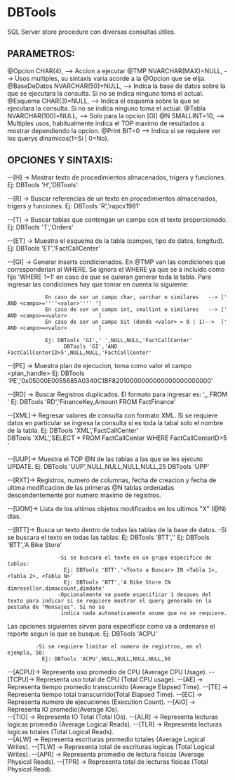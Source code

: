 DBTools
=======

SQL Server store procedure con diversas consultas útiles.

PARAMETROS:
-----------

@Opcion CHAR(4),				        --> Accion a ejecutar
@TMP NVARCHAR(MAX)=NULL,		    --> Usos multiples, su sintaxis varia acorde a la @Opcion que se elija.
@BaseDeDatos NVARCHAR(50)=NULL,	--> Indica la base de datos sobre la que se ejecutara la consulta. Si no se indica ninguno toma el actual. 
@Esquema CHAR(3)=NULL,	        --> Indica el esquema sobre la que se ejecutara la consulta. Si no se indica ninguno toma el actual.
@Tabla NVARCHAR(100)=NULL,	    --> Solo para la opcion [GI]
@N SMALLINT=10,	                --> Multiples usos, habitualmente indica el TOP maximo de resultados a mostrar dependiendo la opcion.
@Print BIT=0		                --> Indica si se requiere ver los querys dinamicos(1=Si | 0=No). 

OPCIONES Y SINTAXIS:
--------------------

--[H]	 ->	Mostrar texto de procedimientos almacenados, trigers y funciones. 
          Ej: DBTools 'H','DBTools'
          
--[R]	 ->	Buscar referencias de un texto en procedimientos almacenados, trigers y funciones. 
          Ej: DBTools 'R','rapcx1981'	 
          
--[T]  ->	Buscar tablas que contengan un campo con el texto proporcionado. 
          Ej: DBTools 'T','Orders'

--[ET] -> Muestra el esquema de la tabla (campos, tipo de datos, longitud). 
            Ej: DBTools 'ET','FactCallCenter'

--[GI] -> Generar inserts condicionados. En @TMP van las condiciones que corresponderian al WHERE. Se ignora el WHERE ya que se a incluido como fijo
			   'WHERE 1=1' en caso de que se quieran generar toda la tabla. Para ingresar las condiciones hay que tomar en cuenta lo siguiente:

			    En caso de ser un campo char, varchar o similares	-->	[' AND <campo>=''''<valor>'''' ']
			    En caso de ser un campo int, smallint o similares	-->	[' AND <campo>=<valor>			]
			    En caso de ser un campo bit (donde <valor> = 0 | 1)-->	[' AND <campo>=<valor>			]	
			    
			    Ej: DBTools 'GI',' ',NULL,NULL,'FactCallCenter'	
				      DBTools 'GI','AND FactCallCenterID>5',NULL,NULL,'FactCallCenter'		

--[PE] -> Muestra plan de ejecucion, toma como valor el campo <plan_handle> 
          Ej: DBTools 'PE','0x05000E0055685A0340C1BF82010000000000000000000000'

--[RD] -> Buscar Registros duplicados. El formato para ingresar es: '<campo1>,<campo2>,<campoN> FROM <tabla>' 
          Ej: DBTools 'RD','FinanceKey,Amount FROM FactFinance'

--[XML]-> Regresar valores de consulta con formato XML. Si se requiere datos en particular se ingresa la consulta si es toda la tabal solo el nombre de la tabla. 
			    Ej: DBTools 'XML','FactCallCenter'  
				      DBTools 'XML','SELECT * FROM FactCallCenter WHERE FactCallCenterID>5 ' 

--[UUP]-> Muestra el TOP @N de las tablas a las que se les ejecuto UPDATE. 
          Ej: DBTools 'UUP',NULL,NULL,NULL,NULL,25 
  				    DBTools 'UPP'

--[RXT]-> Registros, numero de columnas, fecha de creacion y fecha de ultima modificacion de las primeras @N tablas ordenadas descendentemente por numero maximo de registros.

--[UOM]-> Lista de los ultimos objetos modificados en los ultimos "X" (@N) dias.

--[BTT]-> Busca un texto dentro de todas las tablas de la base de datos. 
			    -Si se buscara el texto en todas las tablas:
					  Ej: DBTools 'BTT','<Texto a Buscar>'	Ej: DBTools 'BTT','A Bike Store'
						
					-Si se buscara el texto en un grupo especifico de tablas:
					  Ej: DBTools 'BTT','<Texto a Buscar> IN <Tabla 1>,<Tabla 2>, <Tabla N>' 
					  Ej: DBTools 'BTT','A Bike Store IN dimreseller,dimaccount,dimdate' 
					-Opcionalmente se puede especificar 1 despues del texto para indicar si se requiere mostrar el query generado en la pestaña de "Mensajes". Si no se 
					 indica nada automaticamente asume que no se requiere.	 

Las opciones siguientes sirven para especificar como va a ordenarse el reporte segun lo que se busque. 
	         Ej: DBTools 'ACPU' 
	         
	         -Si se requiere limitar el numero de registros, en el ejemplo, 50:
	    	   Ej: DBTools 'ACPU',NULL,NULL,NULL,NULL,50 

--[ACPU]-> Representa uso promedio de CPU (Average CPU Usage). 
--[TCPU]-> Representa uso total de CPU (Total CPU usage).
--[AE]	-> Representa tiempo promedio transcurrido (Average Elapsed Time).
--[TE]	-> Representa tiempo total transcurrido(Total Elapsed Time).
--[EC]	-> Representa numero de ejecuciones (Execution Count).
--[AIO]	-> Representa IO promedio(Average IOs).  
--[TIO]	-> Representa IO Total (Total IOs). 
--[ALR]	-> Representa lecturas logicas promedio (Average Logical Reads).
--[TLR]	-> Representa lecturas logicas totales (Total Logical Reads).              
--[ALW]	-> Representa escrituras promedio totales (Average Logical Writes).
--[TLW]	-> Representa total de escrituras logicas (Total Logical Writes).
--[APR]	-> Representa promedio de lectura fisicas (Average Physical Reads).
--[TPR]	-> Representa total de lecturas fisicas (Total Physical Read).

